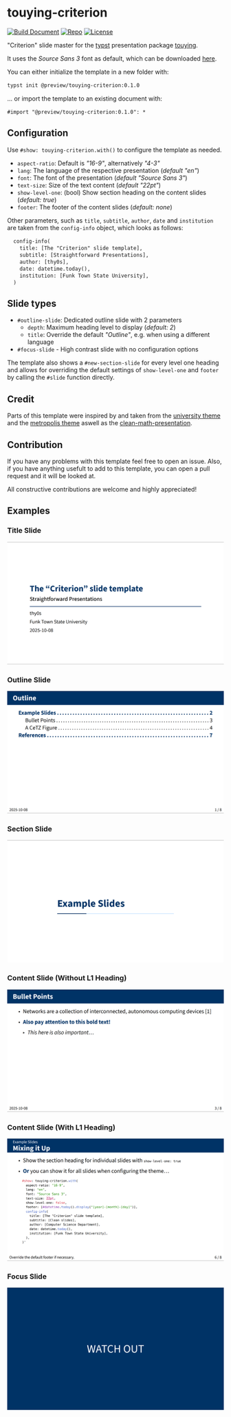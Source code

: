 # touying-criterion

[![Build Document](https://github.com/thy0s/touying-criterion/actions/workflows/build.yml/badge.svg)](https://github.com/thy0s/touying-criterion/actions/workflows/build.yml)
[![Repo](https://badgen.net/static/GitHub/Repo/blue?icon=github)](https://github.com/thy0s/touying-criterion)
[![License](https://badgen.net/static/License/MIT/blue)](https://opensource.org/license/mit)

"Criterion" slide master for the [typst](https://typst.app) presentation package [touying](https://touying-typ.github.io). 

It uses the *Source Sans 3* font as default, which can be downloaded [here](https://api.fontsource.org/v1/download/source-sans-3).


You can either initialize the template in a new folder with:
```bash
typst init @preview/touying-criterion:0.1.0
```

... or import the template to an existing document with:

```typst
#import "@preview/touying-criterion:0.1.0": *
```

## Configuration

Use `#show: touying-criterion.with()` to configure the template as needed.

- `aspect-ratio`: Default is *"16-9"*, alternatively *"4-3"*
- `lang`: The language of the respective presentation (*default "en"*)
- `font`: The font of the presentation (*default "Source Sans 3"*)
- `text-size`: Size of the text content (*default "22pt"*)
- `show-level-one`: (bool) Show section heading on the content slides (*default: true*)
- `footer`: The footer of the content slides (*default: none*)

Other parameters, such as `title`, `subtitle`, `author`, `date` and `institution` are taken from the `config-info` object, which looks as follows: 

```typst
  config-info(
    title: [The "Criterion" slide template],
    subtitle: [Straightforward Presentations],
    author: [thy0s],
    date: datetime.today(),
    institution: [Funk Town State University],
  )
```

## Slide types
- `#outline-slide`: Dedicated outline slide with 2 parameters
    + `depth`: Maximum heading level to display (*default: 2*)
    + `title`: Override the default *"Outline"*, e.g. when using a different language
- `#focus-slide` - High contrast slide with no configuration options

The template also shows a `#new-section-slide` for every level one heading and allows for overriding the default settings of `show-level-one` and `footer` by calling the `#slide` function directly.

## Credit 
Parts of this template were inspired by and taken from the [university theme](https://github.com/touying-typ/touying/blob/main/themes/university.typ) and the [metropolis theme](https://github.com/touying-typ/touying/blob/main/themes/metropolis.typ) aswell as the [clean-math-presentation](https://github.com/JoshuaLampert/clean-math-presentation).

## Contribution
If you have any problems with this template feel free to open an issue. Also, if you have anything usefult to add to this template, you can open a pull request and it will be looked at. 

All constructive contributions are welcome and highly appreciated!

## Examples

### Title Slide
![0](thumbnail.png)

### Outline Slide
![1](https://github.com/thy0s/touying-criterion/blob/assets/images/outline.png)

### Section Slide
![2](https://github.com/thy0s/touying-criterion/blob/assets/images/section_heading.png)

### Content Slide (Without L1 Heading)
![3](https://github.com/thy0s/touying-criterion/blob/assets/images/content.png)

### Content Slide (With L1 Heading)
![6](https://github.com/thy0s/touying-criterion/blob/assets/images/content_l1.png)

### Focus Slide
![5](https://github.com/thy0s/touying-criterion/blob/assets/images/focus.png)
